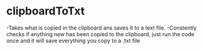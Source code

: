 # clipboardToTxt
-Takes what is copied in the clipboard ans saves it to a text file. 
-Constently checks if anything new has been copied to the clipboard, just run the code once and it will save everything you copy to a .txt file
